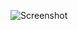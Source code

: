 ![Screenshot](https://github.com/AnneDupin/Carousel_East_London_Bootstrap4/blob/main/Carousel%20EAST%20LONDON%20Bootstrap/FireShot%20Capture%20021%20-%20Carousel%20East%20London%20Boostrap%20-%20127.0.0.1.png)
